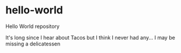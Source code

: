 # hello-world
Hello World repository

It's long since I hear about Tacos but I think I never had any...
I may be missing a delicatessen
